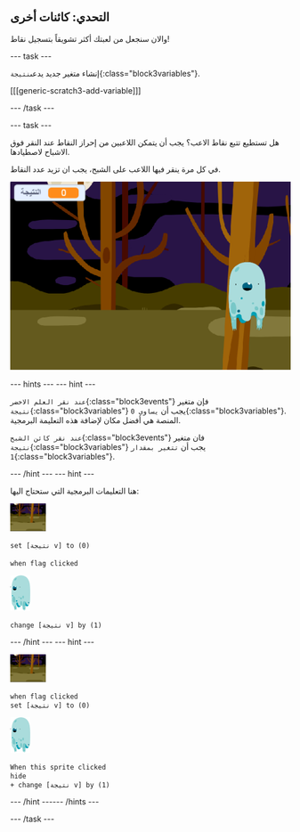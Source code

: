 ## التحدي: كائنات أخرى

والان سنجعل من لعبتك أكثر تشويقاً بتسجيل نقاط!

--- task ---

إنشاء متغير جديد يدعى`نتيجة`{:class="block3variables"}.

[[[generic-scratch3-add-variable]]]

--- /task ---

--- task ---

هل تستطيع تتبع نقاط الاعب؟ يجب أن يتمكن اللاعبين من إحراز النقاط عند النقر فوق الاشباح لاصطيادها.

في كل مرة ينقر فيها اللاعب على الشبح، يجب ان تزيد عدد النقاط.

![زيادة النقاط](images/ghost-score-test.png)

--- hints ---
 --- hint ---

`عند نقر العلم الاخضر`{:class="block3events"} فإن متغير `نتيجة`{:class="block3variables"} يجب أن `يساوي 0`{:class="block3variables"}. المنصة هي أفضل مكان لإضافة هذه التعليمة البرمجية.

`عند نقر كائن الشبح`{:class="block3events"} فان متغير `نتيجة`{:class="block3variables"} يجب أن `تتغير بمقدار 1`{:class="block3variables"}.

--- /hint --- --- hint ---

هنا التعليمات البرمجية التي ستحتاج اليها:

![backdrop icon](images/ghost-backdrop.png)

```blocks3
set [نتيجة v] to (0)

when flag clicked
```

![كائن الشبح](images/ghost-sprite.png)

```blocks3
change [نتيجة v] by (1)
```

--- /hint --- --- hint ---

![أيقونة الخلفية](images/ghost-backdrop.png)

```blocks3
when flag clicked
set [نتيجة v] to (0)
```

![كائن الشبح](images/ghost-sprite.png)

```blocks3
When this sprite clicked
hide
+ change [نتيجة v] by (1)
```

--- /hint ------ /hints ---

--- /task ---